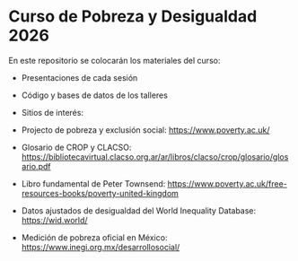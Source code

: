 # Curso de Pobreza y Desigualdad 2026

En este repositorio se colocarán los materiales del curso:

- Presentaciones de cada sesión

- Código y bases de datos de los talleres

- Sitios de interés:

- Projecto de pobreza y exclusión social: https://www.poverty.ac.uk/
- Glosario de CROP y CLACSO: https://bibliotecavirtual.clacso.org.ar/ar/libros/clacso/crop/glosario/glosario.pdf
- Libro fundamental de Peter Townsend: https://www.poverty.ac.uk/free-resources-books/poverty-united-kingdom
- Datos ajustados de desigualdad del World Inequality Database: https://wid.world/
- Medición de pobreza oficial en México: https://www.inegi.org.mx/desarrollosocial/
  
